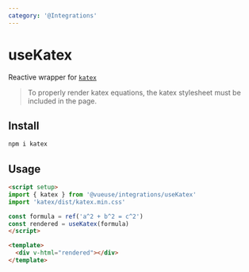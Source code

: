 ```yaml
---
category: '@Integrations'
---
```


# useKatex

Reactive wrapper for [`katex`](https://github.com/KaTeX/KaTeX)

> To properly render katex equations, the katex stylesheet must be included in the page.

## Install 

```bash
npm i katex
```

## Usage

```html
<script setup>
import { katex } from '@vueuse/integrations/useKatex'
import 'katex/dist/katex.min.css'

const formula = ref('a^2 + b^2 = c^2')
const rendered = useKatex(formula)
</script>

<template>
  <div v-html="rendered"></div>
</template>
```
